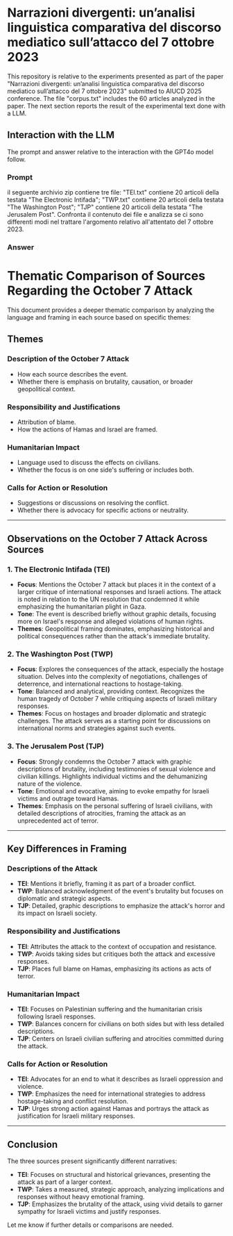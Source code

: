 # Narrazioni divergenti: un’analisi linguistica comparativa del discorso mediatico sull’attacco del 7 ottobre 2023
This repository is relative to the experiments presented as part of the paper "Narrazioni divergenti: un’analisi linguistica comparativa del discorso mediatico sull’attacco del 7 ottobre 2023" submitted to AIUCD 2025 conference. 
The file "corpus.txt" includes the 60 articles analyzed in the paper.
The next section reports the result of the experimental text done with a LLM.

## Interaction with the LLM
The prompt and answer relative to the interaction with the GPT4o model follow.

### Prompt
il seguente archivio zip contiene tre file: "TEI.txt" contiene 20 articoli della testata "The Electronic Intifada"; "TWP.txt" contiene 20 articoli della testata "The Washington Post"; "TJP" contiene 20 articoli della testata "The Jerusalem Post". Confronta il contenuto dei file e analizza se ci sono differenti modi nel trattare l'argomento relativo all'attentato del 7 ottobre 2023.

### Answer

# Thematic Comparison of Sources Regarding the October 7 Attack

This document provides a deeper thematic comparison by analyzing the language and framing in each source based on specific themes:

## Themes

### Description of the October 7 Attack
- How each source describes the event.
- Whether there is emphasis on brutality, causation, or broader geopolitical context.

### Responsibility and Justifications
- Attribution of blame.
- How the actions of Hamas and Israel are framed.

### Humanitarian Impact
- Language used to discuss the effects on civilians.
- Whether the focus is on one side's suffering or includes both.

### Calls for Action or Resolution
- Suggestions or discussions on resolving the conflict.
- Whether there is advocacy for specific actions or neutrality.

---

## Observations on the October 7 Attack Across Sources

### 1. The Electronic Intifada (TEI)
- **Focus**: Mentions the October 7 attack but places it in the context of a larger critique of international responses and Israeli actions. The attack is noted in relation to the UN resolution that condemned it while emphasizing the humanitarian plight in Gaza.
- **Tone**: The event is described briefly without graphic details, focusing more on Israel's response and alleged violations of human rights.
- **Themes**: Geopolitical framing dominates, emphasizing historical and political consequences rather than the attack's immediate brutality.

### 2. The Washington Post (TWP)
- **Focus**: Explores the consequences of the attack, especially the hostage situation. Delves into the complexity of negotiations, challenges of deterrence, and international reactions to hostage-taking.
- **Tone**: Balanced and analytical, providing context. Recognizes the human tragedy of October 7 while critiquing aspects of Israeli military responses.
- **Themes**: Focus on hostages and broader diplomatic and strategic challenges. The attack serves as a starting point for discussions on international norms and strategies against such events.

### 3. The Jerusalem Post (TJP)
- **Focus**: Strongly condemns the October 7 attack with graphic descriptions of brutality, including testimonies of sexual violence and civilian killings. Highlights individual victims and the dehumanizing nature of the violence.
- **Tone**: Emotional and evocative, aiming to evoke empathy for Israeli victims and outrage toward Hamas.
- **Themes**: Emphasis on the personal suffering of Israeli civilians, with detailed descriptions of atrocities, framing the attack as an unprecedented act of terror.

---

## Key Differences in Framing

### Descriptions of the Attack
- **TEI**: Mentions it briefly, framing it as part of a broader conflict.
- **TWP**: Balanced acknowledgment of the event's brutality but focuses on diplomatic and strategic aspects.
- **TJP**: Detailed, graphic descriptions to emphasize the attack's horror and its impact on Israeli society.

### Responsibility and Justifications
- **TEI**: Attributes the attack to the context of occupation and resistance.
- **TWP**: Avoids taking sides but critiques both the attack and excessive responses.
- **TJP**: Places full blame on Hamas, emphasizing its actions as acts of terror.

### Humanitarian Impact
- **TEI**: Focuses on Palestinian suffering and the humanitarian crisis following Israeli responses.
- **TWP**: Balances concern for civilians on both sides but with less detailed descriptions.
- **TJP**: Centers on Israeli civilian suffering and atrocities committed during the attack.

### Calls for Action or Resolution
- **TEI**: Advocates for an end to what it describes as Israeli oppression and violence.
- **TWP**: Emphasizes the need for international strategies to address hostage-taking and conflict resolution.
- **TJP**: Urges strong action against Hamas and portrays the attack as justification for Israeli military responses.

---

## Conclusion

The three sources present significantly different narratives:
- **TEI**: Focuses on structural and historical grievances, presenting the attack as part of a larger context.
- **TWP**: Takes a measured, strategic approach, analyzing implications and responses without heavy emotional framing.
- **TJP**: Emphasizes the brutality of the attack, using vivid details to garner sympathy for Israeli victims and justify responses.

Let me know if further details or comparisons are needed.

